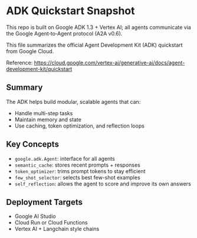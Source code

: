 # ADK Quickstart Snapshot

This repo is built on Google ADK 1.3 + Vertex AI; all agents communicate via the Google Agent‐to‐Agent protocol (A2A v0.6).

This file summarizes the official Agent Development Kit (ADK) quickstart from Google Cloud.

Reference: https://cloud.google.com/vertex-ai/generative-ai/docs/agent-development-kit/quickstart

## Summary
The ADK helps build modular, scalable agents that can:
- Handle multi-step tasks
- Maintain memory and state
- Use caching, token optimization, and reflection loops

## Key Concepts
- `google.adk.Agent`: interface for all agents
- `semantic_cache`: stores recent prompts + responses
- `token_optimizer`: trims prompt tokens to stay efficient
- `few_shot_selector`: selects best few-shot examples
- `self_reflection`: allows the agent to score and improve its own answers

## Deployment Targets
- Google AI Studio
- Cloud Run or Cloud Functions
- Vertex AI + Langchain style chains
